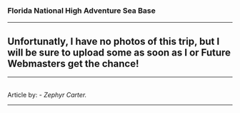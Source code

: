 <h3>Florida National High Adventure Sea Base</h3>

<hr>

<h2>Unfortunatly, I have no photos of this trip, but I will be sure to upload some as soon as I or Future Webmasters get the chance!</h2>

<hr>

<br>
Article by: <em>- Zephyr Carter.</em>

<hr>


